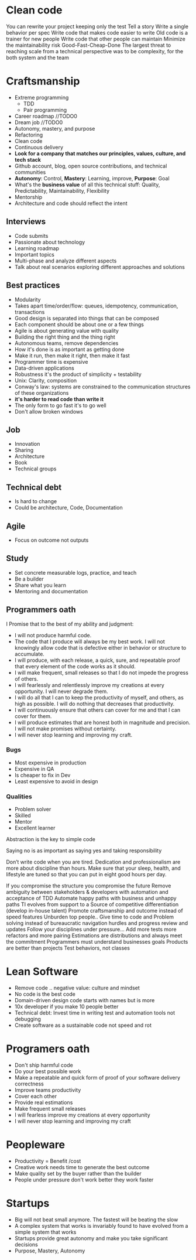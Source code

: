 # Clean code

You can rewrite your project keeping only the test
Tell a story 
Write a single behavior per spec
Write code that makes code easier to write
Old code is a trainer for new people
Write code that other people can maintain
Minimize the maintainability risk
Good-Fast-Cheap-Done
The largest threat to reaching scale from a technical perspective was to be complexity, for the both system and the team


# Craftsmanship

- Extreme programming
  * TDD
  * Pair programming
- Career roadmap //TODO0
- Dream job //TODO0
- Autonomy, mastery, and purpose
- Refactoring
- Clean code
- Continuous delivery
- **Look for a company that matches our principles, values, culture, and tech stack**
- Github account, blog, open source contributions, and technical communities
- **Autonomy**: Control, **Mastery**: Learning, improve, **Purpose**: Goal
- What's the **business value** of all this technical stuff: Quality, Predictability, Maintainability, Flexibility
- Mentorship
- Architecture and code should reflect the intent

## Interviews

- Code submits
- Passionate about technology
- Learning roadmap
- Important topics
- Multi-phase and analyze different aspects
- Talk about real scenarios exploring different approaches and solutions

## Best practices

- Modularity
- Takes apart time/order/flow: queues, idempotency, communication, transactions
- Good design is separated into things that can be composed
- Each component should be about one or a few things
- Agile is about generating value with quality
- Building the right thing and the thing right
- Autonomous teams, remove dependencies
- How it's done is as important as getting done
- Make it run, then make it right, then make it fast
- Programmer time is expensive
- Data-driven applications
- Robustness it's the product of simplicity + testability
- Unix: Clarity, composition
- Conway's law: systems are constrained to the communication structures of these organizations
- **it's harder to read code than write it**
- The only form to go fast it's to go well
- Don't allow broken windows

## Job 

- Innovation
- Sharing 
- Architecture
- Book 
- Technical groups

## Technical debt

- Is hard to change
- Could be architecture, Code, Documentation

## Agile

- Focus on outcome not outputs



## Study
- Set concrete measurable logs, practice, and teach
- Be a builder
- Share what you learn
- Mentoring and documentation

## Programmers oath
I Promise that to the best of my ability and judgment:

- I will not produce harmful code.
- The code that I produce will always be my best work. I will not knowingly allow code that is defective either in behavior or structure to accumulate.
- I will produce, with each release, a quick, sure, and repeatable proof that every element of the code works as it should.
- I will make frequent, small releases so that I do not impede the progress of others.
- I will fearlessly and relentlessly improve my creations at every opportunity. I will never degrade them.
- I will do all that I can to keep the productivity of myself, and others, as high as possible. I will do nothing that decreases that productivity.
- I will continuously ensure that others can cover for me and that I can cover for them.
- I will produce estimates that are honest both in magnitude and precision. I will not make promises without certainty.
- I will never stop learning and improving my craft.


### Bugs
- Most expensive in production
- Expensive in QA
- Is cheaper to fix in Dev
- Least expensive to avoid in design

### Qualities

- Problem solver
- Skilled
- Mentor
- Excellent learner

Abstraction is the key to simple code

Saying no is as important as saying yes and taking responsibility

Don’t write code when you are tired. Dedication and professionalism are more about discipline than hours. Make sure that your sleep, health, and lifestyle are tuned so that you can put in eight good hours per day.

If you compromise the structure you compromise the future
Remove ambiguity between stakeholders & developers with automation and acceptance of TDD
Automate happy paths with business and unhappy paths
TI evolves from support to a Source of competitive differentiation (develop in-house talent)
Promote craftsmanship and outcome instead of speed features
Unburden top people.. Give time to code and Problem solving instead of bureaucratic navigation hurdles and progress review and updates
Follow your disciplines under pressure... Add more tests more refactors and more pairing
Estimations are distributions and always meet the commitment
Programmers must understand businesses goals
Products are better than projects
Test behaviors, not classes

# Lean Software

- Remove code .. negative value: culture and mindset
- No code is the best code
- Domain-driven design code starts with names but is more
- 10x developer if you make 10 people better
- Technical debt: Invest time in writing test and automation tools not debugging
- Create software as a sustainable code not speed and rot

# Programers oath

- Don't ship harmful code
- Do your best possible work
- Make a repeatable and quick form of proof of your software delivery correctness
- Improve teams productivity
- Cover each other 
- Provide real estimations
- Make frequent small releases
- I will fearless improve my creations at every opportunity
- I will never stop learning and improving my craft

# Peopleware

- Productivity = Benefit /cost
- Creative work needs time to generate the best outcome
- Make quality set by the buyer rather than the builder
- People under pressure don't work better they work faster

# Startups

- Big will not beat small anymore. The fastest will be beating the slow
- A complex system that works is invariably found to have evolved from a simple system that works
- Startups provide great autonomy and make you take significant decisions
- Purpose, Mastery, Autonomy


